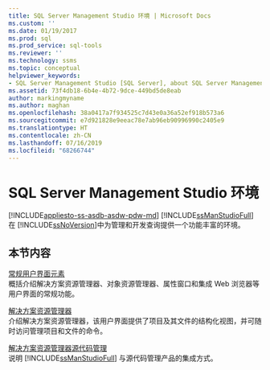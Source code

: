 ```yaml
---
title: SQL Server Management Studio 环境 | Microsoft Docs
ms.custom: ''
ms.date: 01/19/2017
ms.prod: sql
ms.prod_service: sql-tools
ms.reviewer: ''
ms.technology: ssms
ms.topic: conceptual
helpviewer_keywords:
- SQL Server Management Studio [SQL Server], about SQL Server Management Studio
ms.assetid: 73f4db18-6b4e-4b72-9dce-449bd5de8eab
author: markingmyname
ms.author: maghan
ms.openlocfilehash: 38a0417a7f934525c7d43e0a36a52ef918b573a6
ms.sourcegitcommit: e7d921828e9eeac78e7ab96eb90996990c2405e9
ms.translationtype: HT
ms.contentlocale: zh-CN
ms.lasthandoff: 07/16/2019
ms.locfileid: "68266744"
---
```

# <a name="the-sql-server-management-studio-environment"></a>SQL Server Management Studio 环境
[!INCLUDE[appliesto-ss-asdb-asdw-pdw-md](../includes/appliesto-ss-asdb-asdw-pdw-md.md)]
[!INCLUDE[ssManStudioFull](../includes/ssmanstudiofull-md.md)] 在 [!INCLUDE[ssNoVersion](../includes/ssnoversion-md.md)]中为管理和开发查询提供一个功能丰富的环境。  
  
## <a name="in-this-section"></a>本节内容  
[常规用户界面元素](../ssms/general-user-interface-elements.md)  
概括介绍解决方案资源管理器、对象资源管理器、属性窗口和集成 Web 浏览器等用户界面的常规功能。  
  
[解决方案资源管理器](../ssms/solution/solution-explorer.md)  
介绍解决方案资源管理器，该用户界面提供了项目及其文件的结构化视图，并可随时访问管理项目和文件的命令。  
  
[解决方案资源管理器源代码管理](https://msdn.microsoft.com/library/ms173879.aspx)  
说明 [!INCLUDE[ssManStudioFull](../includes/ssmanstudiofull-md.md)] 与源代码管理产品的集成方式。  
  
